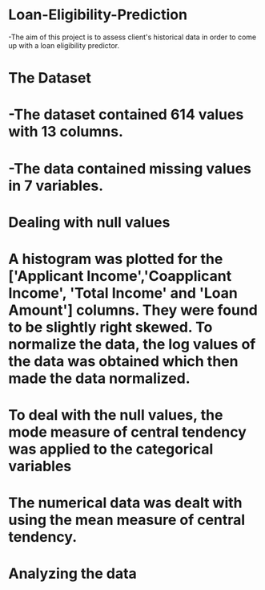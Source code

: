 # Loan-Eligibility-Prediction
-The aim of this project is to assess client's historical data in order to come up with a loan eligibility predictor.

# The Dataset
# -The dataset contained 614 values with 13 columns.
# -The data contained missing values in 7 variables.

# Dealing with null values
# A histogram was plotted for the ['Applicant Income','Coapplicant Income', 'Total Income' and 'Loan Amount'] columns. They were found to be slightly right skewed. To normalize the data, the log values of the data was obtained which then made the data normalized.
# To deal with the null values, the mode measure of central tendency was applied to the categorical variables
# The numerical data was dealt with using the mean measure of central tendency.

# Analyzing the data

